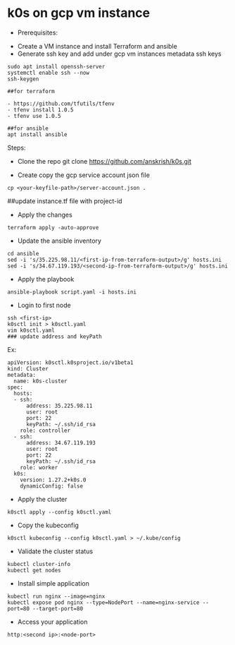 # k0s on gcp vm instance

* Prerequisites:

- Create a VM instance and install Terraform and ansible
- Generate ssh key and add under gcp vm instances metadata ssh keys

```
sudo apt install openssh-server
systemctl enable ssh --now
ssh-keygen

##for terraform

- https://github.com/tfutils/tfenv
- tfenv install 1.0.5
- tfenv use 1.0.5

##for ansible
apt install ansible
```

Steps:

- Clone the repo
git clone https://github.com/anskrish/k0s.git

- Create copy the gcp service account json file

```
cp <your-keyfile-path>/server-account.json .

```
##update instance.tf file with project-id

- Apply the changes

```
terraform apply -auto-approve
```

- Update the ansible inventory

```
cd ansible
sed -i 's/35.225.98.11/<first-ip-from-terraform-output>/g' hosts.ini
sed -i 's/34.67.119.193/<second-ip-from-terraform-output>/g' hosts.ini

```

- Apply the playbook

```
ansible-playbook script.yaml -i hosts.ini 

```

- Login to first node

```
ssh <first-ip>
k0sctl init > k0sctl.yaml
vim k0sctl.yaml
### update address and keyPath
```
Ex:

```
apiVersion: k0sctl.k0sproject.io/v1beta1
kind: Cluster
metadata:
  name: k0s-cluster
spec:
  hosts:
  - ssh:
      address: 35.225.98.11
      user: root
      port: 22
      keyPath: ~/.ssh/id_rsa
    role: controller
  - ssh:
      address: 34.67.119.193
      user: root
      port: 22
      keyPath: ~/.ssh/id_rsa
    role: worker
  k0s:
    version: 1.27.2+k0s.0
    dynamicConfig: false
```
- Apply the cluster

```
k0sctl apply --config k0sctl.yaml
```

- Copy the kubeconfig

```
k0sctl kubeconfig --config k0sctl.yaml > ~/.kube/config
```

- Validate the cluster status

```
kubectl cluster-info
kubectl get nodes
```

- Install simple application

```
kubectl run nginx --image=nginx
kubectl expose pod nginx --type=NodePort --name=nginx-service --port=80 --target-port=80
```

- Access your application

```
http:<second ip>:<node-port>

``` 
